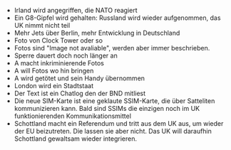 * Irland wird angegriffen, die NATO reagiert
* Ein G8-Gipfel wird gehalten: Russland wird wieder aufgenommen, das UK nimmt nicht teil
* Mehr Jets über Berlin, mehr Entwicklung in Deutschland
* Foto von Clock Tower oder so
* Fotos sind "Image not avaliable", werden aber immer beschrieben.
* Sperre dauert doch noch länger an
* A macht inkriminierende Fotos
* A will Fotos wo hin bringen
* A wird getötet und sein Handy übernommen
* London wird ein Stadtstaat
* Der Text ist ein Chatlog den der BND mitliest
* Die neue SIM-Karte ist eine geklaute SSIM-Karte, die über Satteliten kommunizieren kann. Bald sind SSIMs die einzigen noch im UK funktionierenden Kommunikationsmittel
* Schottland macht ein Referendum und tritt aus dem UK aus, um wieder der EU beizutreten. Die lassen sie aber nicht. Das UK will daraufhin Schottland gewaltsam wieder integrieren.
